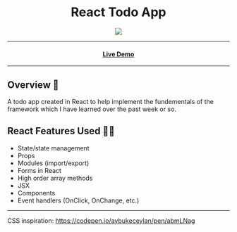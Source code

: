 <h1 align="center">React Todo App</h1>

<p align="center">
  <img src="https://img.shields.io/badge/Made%20by-Ethan%20Greaves-green" >
</p>

<hr>
<h4 align="center"><a  href="https://ethan-greaves.github.io/React-Todo-App/">Live Demo</a></h4>
<hr>

## Overview 📖
A todo app created in React to help implement the fundementals of the framework which I have learned over the past week or so.

## React Features Used 👨‍💻

* State/state management
* Props
* Modules (import/export)
* Forms in React
* High order array methods
* JSX
* Components
* Event handlers (OnClick, OnChange, etc.)

<hr>

CSS inspiration: <a  href="https://codepen.io/aybukeceylan/pen/abmLNag">https://codepen.io/aybukeceylan/pen/abmLNag</a>
